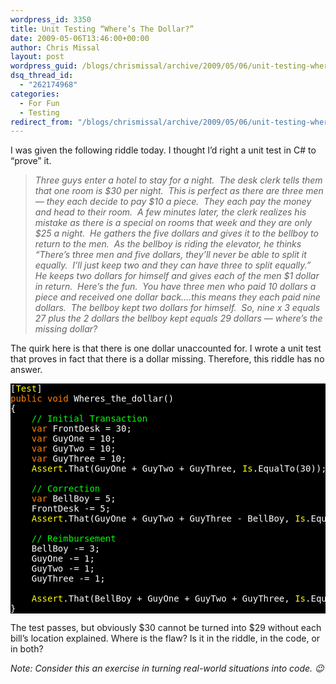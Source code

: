 ```yaml
---
wordpress_id: 3350
title: Unit Testing “Where’s The Dollar?”
date: 2009-05-06T13:46:00+00:00
author: Chris Missal
layout: post
wordpress_guid: /blogs/chrismissal/archive/2009/05/06/unit-testing-where-s-the-dollar.aspx
dsq_thread_id:
  - "262174968"
categories:
  - For Fun
  - Testing
redirect_from: "/blogs/chrismissal/archive/2009/05/06/unit-testing-where-s-the-dollar.aspx/"
---
```

I was given the following riddle today. I thought I&rsquo;d right a unit test in C# to &ldquo;prove&rdquo; it.

> _Three guys enter a hotel to stay for a night.&nbsp; The desk clerk tells them that one room is $30 per night.&nbsp; This is perfect as there are three men &#8212; they each decide to pay $10 a piece.&nbsp; They each pay the money and head to their room.&nbsp; A few minutes later, the clerk realizes his mistake as there is a special on rooms that week and they are only $25 a night.&nbsp; He gathers the five dollars and gives it to the bellboy to return to the men.&nbsp; As the bellboy is riding the elevator, he thinks &#8220;There&#8217;s three men and five dollars, they&#8217;ll never be able to split it equally.&nbsp; I&#8217;ll just keep two and they can have three to split equally.&#8221;&nbsp; He keeps two dollars for himself and gives each of the men $1 dollar in return.&nbsp; Here&#8217;s the fun.&nbsp; You have three men who paid 10 dollars a piece and received one dollar back&#8230;.this means they each paid nine dollars.&nbsp; The bellboy kept two dollars for himself.&nbsp; So, nine x 3 equals 27 plus the 2 dollars the bellboy kept equals 29 dollars &#8212; where&#8217;s the missing dollar?_

The quirk here is that there is one dollar unaccounted for. I wrote a unit test that proves in fact that there is a dollar missing. Therefore, this riddle has no answer.

<pre style="background: black"><span style="background: black none repeat scroll 0% 0%;color: white">[</span><span style="background: black none repeat scroll 0% 0%;color: yellow">Test</span><span style="background: black none repeat scroll 0% 0%;color: white">]<br /></span><span style="background: black none repeat scroll 0% 0%;color: #ff8000">public void </span><span style="background: black none repeat scroll 0% 0%;color: white">Wheres_the_dollar()<br />{<br />    </span><span style="background: black none repeat scroll 0% 0%;color: lime">// Initial Transaction<br />    </span><span style="background: black none repeat scroll 0% 0%;color: #ff8000">var </span><span style="background: black none repeat scroll 0% 0%;color: white">FrontDesk = 30;<br />    </span><span style="background: black none repeat scroll 0% 0%;color: #ff8000">var </span><span style="background: black none repeat scroll 0% 0%;color: white">GuyOne = 10;<br />    </span><span style="background: black none repeat scroll 0% 0%;color: #ff8000">var </span><span style="background: black none repeat scroll 0% 0%;color: white">GuyTwo = 10;<br />    </span><span style="background: black none repeat scroll 0% 0%;color: #ff8000">var </span><span style="background: black none repeat scroll 0% 0%;color: white">GuyThree = 10;<br />    </span><span style="background: black none repeat scroll 0% 0%;color: yellow">Assert</span><span style="background: black none repeat scroll 0% 0%;color: white">.That(GuyOne + GuyTwo + GuyThree, </span><span style="background: black none repeat scroll 0% 0%;color: yellow">Is</span><span style="background: black none repeat scroll 0% 0%;color: white">.EqualTo(30));<br /><br />    </span><span style="background: black none repeat scroll 0% 0%;color: lime">// Correction<br />    </span><span style="background: black none repeat scroll 0% 0%;color: #ff8000">var </span><span style="background: black none repeat scroll 0% 0%;color: white">BellBoy = 5;<br />    FrontDesk -= 5;<br />    </span><span style="background: black none repeat scroll 0% 0%;color: yellow">Assert</span><span style="background: black none repeat scroll 0% 0%;color: white">.That(GuyOne + GuyTwo + GuyThree - BellBoy, </span><span style="background: black none repeat scroll 0% 0%;color: yellow">Is</span><span style="background: black none repeat scroll 0% 0%;color: white">.EqualTo(FrontDesk));<br /><br />    </span><span style="background: black none repeat scroll 0% 0%;color: lime">// Reimbursement<br />    </span><span style="background: black none repeat scroll 0% 0%;color: white">BellBoy -= 3;<br />    GuyOne -= 1;<br />    GuyTwo -= 1;<br />    GuyThree -= 1;<br /><br />    </span><span style="background: black none repeat scroll 0% 0%;color: yellow">Assert</span><span style="background: black none repeat scroll 0% 0%;color: white">.That(BellBoy + GuyOne + GuyTwo + GuyThree, </span><span style="background: black none repeat scroll 0% 0%;color: yellow">Is</span><span style="background: black none repeat scroll 0% 0%;color: white">.EqualTo(29));<br />}<br /></span></pre>

[](http://11011.net/software/vspaste)

The test passes, but obviously $30 cannot be turned into $29 without each bill&rsquo;s location explained. Where is the flaw? Is it in the riddle, in the code, or in both?

_Note: Consider this an exercise in turning real-world situations into code. 😉_